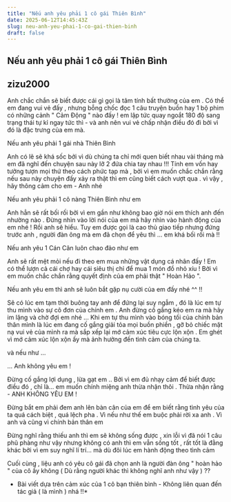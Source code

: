 ```yaml
---
title: "Nếu anh yêu phải 1 cô gái Thiên Bình"
date: 2025-06-12T14:45:43Z
slug: neu-anh-yeu-phai-1-co-gai-thien-binh
draft: false
---
```


## Nếu anh yêu phải 1 cô gái Thiên Bình

## zizu2000

Anh chắc chắn sẽ biết được cái gì gọi là tâm tính bất thường của em . Có thể em đang vui vẻ đấy , nhưng bỗng chốc đọc 1 câu truyện buồn hay 1 bộ phim có những cảnh " Cảm Động " nào đấy ! em lập tức quay ngoắt 180 độ sang trạng thái tự kỉ ngay tức thì - và anh nên vui vẻ chấp nhận điều đó đi bởi vì đó là đặc trưng của em mà.
 
Nếu anh yêu phải 1 gái nhà Thiên Bình
 
Anh có lẽ sẽ khá sốc bởi vì dù chúng ta chỉ mới quen biết nhau vài tháng mà em đã nghĩ đến chuyện sau này lỡ 2 đứa chia tay nhau !!! Tính em vốn hay tưởng tượn mọi thứ theo cách phức tạp mà , bởi vì em muốn chắc chắn rằng nếu sau này chuyện đấy xảy ra thật thì em cũng biết cách vượt qua . vì vậy , hãy thông cảm cho em - Anh nhé
 
Nếu anh yêu phải 1 cô nàng Thiên Bình như em
 
Anh hẳn sẽ rất bối rối bởi vì em gần như không bao giờ nói em thích anh đến nhường nào . Đừng nhìn vào lời nói của em mà hãy nhìn vào hành động của em nhé ! Rồi anh sẽ hiểu. Tuy em được gọi là cao thủ giao tiếp nhưng đứng trước anh , người đàn ông mà em đã chọn để yêu thì ... em khá bối rối mà !!
 
Nếu anh yêu 1 Cán Cân luôn chao đảo như em
 
Anh sẽ rất mệt mỏi nếu đi theo em mua những vật dụng cá nhân đấy ! Em có thể lượn cả cái chợ hay cái siêu thị chỉ để mua 1 món đồ nhỏ xíu ! Bởi vì em muốn chắc chắn rằng quyết định của em phải thật " Hoàn Hảo ".
 
Nếu anh yêu em thì anh sẽ luôn bắt gặp nụ cười của em đấy nhé ^^ !!
 
Sẽ có lúc em tạm thời buông tay anh để đứng lại suy ngẫm , đó là lúc em tự thu mình vào sự cô đơn của chính em . Anh đừng cố gắng kéo em ra mà hãy im lặng và chờ đợi em nhé ... Khi em tự thu mình vào bóng tối của chính bản thân mình là lúc em đang cố gắng giải tỏa mọi buồn phiền , gỡ bỏ chiếc mặt nạ vui vẻ của mình ra mà sắp xếp lại mớ cảm xúc tiêu cực lộn xộn . Em ghét vì mớ cảm xúc lộn xộn ấy mà ảnh hưởng đến tình cảm của chúng ta.
 
và nếu như ...
 
... Anh không yêu em !
 
Đừng cố gắng lợi dụng , lừa gạt em .. Bởi vì em đủ nhạy cảm để biết được điều đó , chỉ là... em muốn chính miệng anh thừa nhận thôi . Thừa nhận rằng - ANH KHÔNG YÊU EM !
 
Đừng bắt em phải đem anh lên bàn cân của em để em biết rằng tình yêu của ta quá cách biệt , quá lệch pha . Vì nếu như thế em buộc phải rời xa anh . Vì anh và cũng vì chính bản thân em
 
Đừng nghĩ rằng thiếu anh thì em sẽ không sống được , xin lỗi vì đã nói 1 câu phũ phàng như vậy nhưng không có anh thì em vẫn sống tốt , rất tốt là đằng khác bởi vì em suy nghĩ lí trí... mà dù đôi lúc em hành động theo tình cảm
 
Cuối cùng , liệu anh có yêu cô gái đã chọn anh là người đàn ông " hoàn hảo " của cô ấy không ( Dù rằng người khác thì không nghĩ anh như vậy ) ??
 
 
* Bài viết dựa trên cảm xúc của 1 cô bạn thiên bình - Không liên quan đến tác giả ( là mình ) nhá !!*